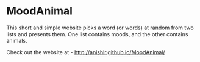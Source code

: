 MoodAnimal
==========

This short and simple website picks a word (or words) at random from two lists and presents them. One list contains moods, and the other contains animals.

Check out the website at - http://anishlr.github.io/MoodAnimal/
